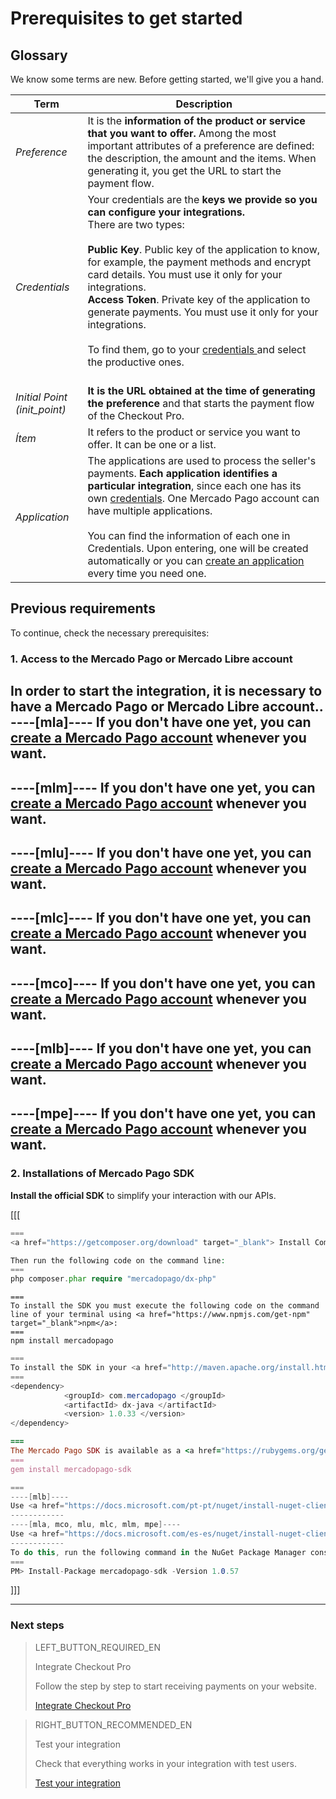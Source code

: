 # Prerequisites to get started


## Glossary

We know some terms are new. Before getting started, we'll give you a hand.

Term | Description
------------ | -------------
_Preference_ | It is the **information of the product or service that you want to offer.** Among the most important attributes of a preference are defined: the description, the amount and the items. When generating it, you get the URL to start the payment flow.
_Credentials_ | Your credentials are the **keys we provide so you can configure your integrations.**<br/>There are two types:<br/><br/>**Public Key**. Public key of the application to know, for example, the payment methods and encrypt card details. You must use it only for your integrations.<br/>**Access Token**. Private key of the application to generate payments. You must use it only for your integrations.<br/><br/>To find them, go to your <a href="[FAKER][CREDENTIALS][URL]" target="_blank"> credentials </a> and select the productive ones.<br/><br/>
_Initial Point (init_point)_ | **It is the URL obtained at the time of generating the preference** and that starts the payment flow of the Checkout Pro.
_Ítem_ | It refers to the product or service you want to offer. It can be one or a list.
_Application_ | The applications are used to process the seller's payments. **Each application identifies a particular integration**, since each one has its own <a href="[FAKER][CREDENTIALS][URL]" target="_blank"> credentials</a>. One Mercado Pago account can have multiple applications.<br/><br/>You can find the information of each one in Credentials. Upon entering, one will be created automatically or you can <a href="https://applications.mercadopago.com/" target="_blank"> create an application</a> every time you need one.

## Previous requirements

To continue, check the necessary prerequisites:

### 1. Access to the Mercado Pago or Mercado Libre account
In order to start the integration, it is necessary to **have a Mercado Pago or Mercado Libre account.**.
----[mla]----
If you don't have one yet, you can <a href="https://www.mercadopago.com.ar/" target="_blank"> create a Mercado Pago account</a> whenever you want.
------------
----[mlm]----
If you don't have one yet, you can <a href="https://www.mercadopago.com.mx/" target="_blank"> create a Mercado Pago account</a> whenever you want.
------------
----[mlu]----
If you don't have one yet, you can <a href="https://www.mercadopago.com.uy/" target="_blank"> create a Mercado Pago account</a> whenever you want.
------------
----[mlc]----
If you don't have one yet, you can <a href="https://www.mercadopago.cl/" target="_blank"> create a Mercado Pago account</a> whenever you want.
------------
----[mco]----
If you don't have one yet, you can <a href="https://www.mercadopago.com.co/" target="_blank"> create a Mercado Pago account</a> whenever you want.
------------
----[mlb]----
If you don't have one yet, you can <a href="https://www.mercadopago.com.br/" target="_blank"> create a Mercado Pago account</a> whenever you want.
------------
----[mpe]----
If you don't have one yet, you can <a href="https://www.mercadopago.com.pe/" target="_blank"> create a Mercado Pago account</a> whenever you want.
------------

### 2. Installations of Mercado Pago SDK
**Install the official SDK** to simplify your interaction with our APIs.

[[[
```php
===
<a href="https://getcomposer.org/download" target="_blank"> Install Composer</a> to use the SDK.

Then run the following code on the command line:
===
php composer.phar require "mercadopago/dx-php"
```
```node
===
To install the SDK you must execute the following code on the command line of your terminal using <a href="https://www.npmjs.com/get-npm" target="_blank">npm</a>:
===
npm install mercadopago
```
```java
===
To install the SDK in your <a href="http://maven.apache.org/install.html" target="_blank"> Maven </a> project, add the following dependency in your pom.xml file and then run ´maven install´.
===
<dependency>
            <groupId> com.mercadopago </groupId>
            <artifactId> dx-java </artifactId>
            <version> 1.0.33 </version>
</dependency>
```
```ruby
===
The Mercado Pago SDK is available as a <a href="https://rubygems.org/gems/mercadopago-sdk" target="_blank"> gema</a>, to install it you must execute the following code on the command line:
===
gem install mercadopago-sdk
```
```csharp
===
----[mlb]----
Use <a href="https://docs.microsoft.com/pt-pt/nuget/install-nuget-client-tools" target="_blank"> NuGet</a> to install the Mercado Pago SDK .NET.
------------
----[mla, mco, mlu, mlc, mlm, mpe]----
Use <a href="https://docs.microsoft.com/es-es/nuget/install-nuget-client-tools" target="_blank"> NuGet</a> to install the Mercado Pago SDK .NET.
------------
To do this, run the following command in the NuGet Package Manager console:
===
PM> Install-Package mercadopago-sdk -Version 1.0.57
```
]]]

 ---

### Next steps

> LEFT_BUTTON_REQUIRED_EN
>
> Integrate Checkout Pro
>
> Follow the step by step to start receiving payments on your website.
>
> [Integrate Checkout Pro](https://www.mercadopago.com.ar/developers/en/guides/online-payments/checkout-pro/integration)

> RIGHT_BUTTON_RECOMMENDED_EN
>
> Test your integration
>
> Check that everything works in your integration with test users.
>
> [Test your integration](https://www.mercadopago.com.ar/developers/en/guides/online-payments/checkout-pro/test-integration)
